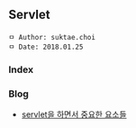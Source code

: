 ## Servlet

```
ㅁ Author: suktae.choi
ㅁ Date: 2018.01.25
```

### Index


### Blog
- [servlet을 하면서 중요한 요소들](http://yellowh.tistory.com/99)
